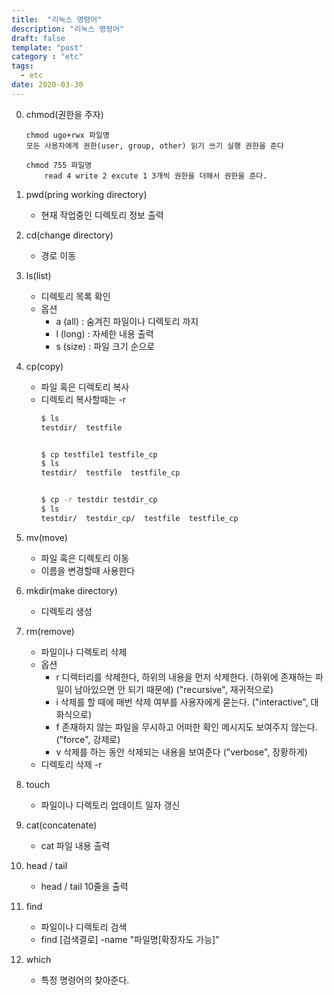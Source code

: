 ```yaml
---
title:  "리눅스 명령어"
description: "리눅스 명령어"
draft: false
template: "post"
category : "etc"
tags:
  - etc
date: 2020-03-30
---
```


0. chmod(권한을 주자) 
    ```
    chmod ugo+rwx 파일명
    모든 사용자에게 권한(user, group, other) 읽기 쓰기 실행 권한을 준다

    chmod 755 파일명
        read 4 write 2 excute 1 3개씩 권한을 더해서 권한을 준다.
    ```

1. pwd(pring working directory)
    - 현재 작업중인 디렉토리 정보 출력

2. cd(change directory)
    - 경로 이동

3. ls(list)
    - 디렉토리 목록 확인
    - 옵션
        - a (all) : 숨겨진 파일이나 디렉토리 까지
        - l (long) : 자세한 내용 출력
        - s (size) : 파일 크기 순으로
4. cp(copy)
    - 파일 혹은 디렉토리 복사
    - 디렉토리 복사할때는 -r 
        ```bash
        $ ls
        testdir/  testfile
    
    
        $ cp testfile1 testfile_cp
        $ ls
        testdir/  testfile  testfile_cp
    
    
        $ cp -r testdir testdir_cp
        $ ls
        testdir/  testdir_cp/  testfile  testfile_cp
        ```

5. mv(move)
    - 파일 혹은 디렉토리 이동
    - 이름을 변경할때 사용한다

6. mkdir(make directory)
    - 디렉토리 생성

7. rm(remove)
    - 파일이나 디렉토리 삭제
    - 옵션
        - r 디렉터리를 삭제한다, 하위의 내용을 먼저 삭제한다. (하위에 존재하는 파일이 남아있으면 안 되기 때문에) ("recursive", 재귀적으로)
        - i 삭제를 할 때에 매번 삭제 여부를 사용자에게 묻는다. ("interactive", 대화식으로)
        - f 존재하지 않는 파일을 무시하고 어떠한 확인 메시지도 보여주지 않는다. ("force", 강제로)
        - v 삭제를 하는 동안 삭제되는 내용을 보여준다 ("verbose", 장황하게)
    - 디렉토리 삭제 -r
    
8. touch
    - 파일이나 디렉토리 업데이트 일자 갱신

9. cat(concatenate)
    - cat 파일 내용 출력

10. head / tail
    - head / tail 10줄을 출력

11. find
    - 파일이나 디렉토리 검색
    - find [검색결로] -name "파일명[확장자도 가능]"

12. which
    - 특정 명령어의 찾아준다.
